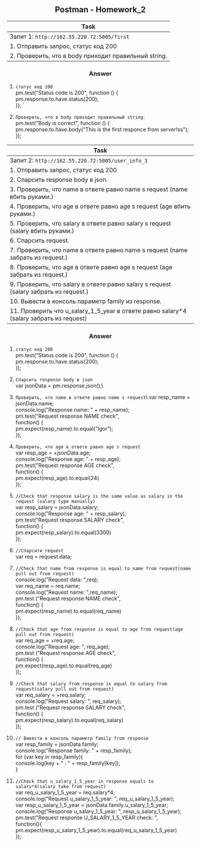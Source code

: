 <h2 align="center"> Postman - Homework_2</h2>

|                        Task                                |                     
| -------------------------------------------------------    | 
| Запит 1: `http://162.55.220.72:5005/first`                 |                                                
|   1. Отправить запрос, cтатус код 200                      | 
|   2. Проверить, что в body приходит правильный string.     |

<h3 align="center"> Answer </h3> 

1.  `cтатус код 200` \
   pm.test("Status code is 200", function () { \
   pm.response.to.have.status(200);\
});
`

2. `Проверить, что в body приходит правильный string.`\
   pm.test("Body is correct", function () { \
   pm.response.to.have.body("This is the first responce from server!ss"); \
});




|                        Task                                |                     
| -------------------------------------------------------    | 
| Запит 2: `http://162.55.220.72:5005/user_info_3`           |                                                
|   1. Отправить запрос, cтатус код 200                      | 
|   2. Спарсить response body в json. |
|   3. Проверить, что name в ответе равно name s request (name вбить руками.)|
|   4. Проверить, что age в ответе равно age s request (age вбить руками.)|
|   5. Проверить, что salary в ответе равно salary s request (salary вбить руками.) |
|   6. Спарсить request.|
|   7. Проверить, что name в ответе равно name s request (name забрать из request.)|
|   8. Проверить, что age в ответе равно age s request (age забрать из request.)|
|   9. Проверить, что salary в ответе равно salary s request (salary забрать из request.)|
|  10. Вывести в консоль параметр family из response.|
|  11. Проверить что u_salary_1_5_year в ответе равно salary*4 (salary забрать из request) |



<h3 align="center"> Answer </h3> 

1.  `cтатус код 200` \
   pm.test("Status code is 200", function () { \
   pm.response.to.have.status(200);\
});

2. `Спарсить response body в json`\
   var jsonData = pm.response.json();\
3. `Проверить, что name в ответе равно name s request`\ 
  var resp_name = jsonData.name; \
console.log("Response name: " + resp_name); \
pm.test("Request response NAME check",\
function() {\
    pm.expect(resp_name).to.equal("Igor");\
});
4. `Проверить, что age в ответе равно age s request`\
  var resp_age = +jsonData.age;\
console.log("Response age: " + resp_age);\
pm.test("Request response AGE check",\
function() {\
    pm.expect(resp_age).to.equal(24)\
});
5. `//Check that response salary is the same value as salary in the request (salary type manually)` \
var resp_salary = jsonData.salary;\
console.log("Response age: " + resp_salary);\
 pm.test("Request response SALARY check",\
 function() {\
     pm.expect(resp_salary).to.equal(3300)\
 });
 6. `//Спарсити request`\
var req = request.data;
7. `//Check that name from response is equal to name from request(name pull out from request)` \
console.log("Request data: ",req); \
var req_name = req.name; \
console.log("Request name: ",req_name);\
pm.test ("Request response NAME check", \
function() { \
pm.expect(resp_name).to.equal(req_name) \
});
8. `//Check that age from response is equal to age from request(age pull out from request)` \
var req_age = +req.age;\
console.log("Request age: ", req_age);\
pm.test ("Request response AGE check",\
function() {\
pm.expect(resp_age).to.equal(req_age)\
});
9. `//Check that salary from response is equal to salary from request(salary pull out from request)` \
var req_salary = +req.salary; \
console.log("Request salary: ", req_salary); \
pm.test ("Request response SALARY check", \
function() { \
pm.expect(resp_salary).to.equal(req_salary) \
});
10. `// Вивести в консоль параметр family from response`\
var resp_family = jsonData.family; \
console.log("Response family: " + resp_family); \
for (var key in resp_family){ \
    console.log(key + " : " + resp_family[key]); \
}
11. `//Check that u_salary_1_5_year in response equals to salary*4(salary take from request)` \
var req_u_salary_1_5_year = req.salary*4; \
console.log("Request u_salary_1_5_year: ", req_u_salary_1_5_year); \
var resp_u_salary_1_5_year = jsonData.family.u_salary_1_5_year; \
console.log("Response u_salary_1_5_year: ", resp_u_salary_1_5_year); \
pm.test("Request response U_SALARY_1_5_YEAR check: ", \
function(){ \
    pm.expect(resp_u_salary_1_5_year).to.equal(req_u_salary_1_5_year) \
});

